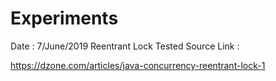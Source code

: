# Experiments

Date : 7/June/2019 Reentrant Lock Tested Source Link : 

https://dzone.com/articles/java-concurrency-reentrant-lock-1

